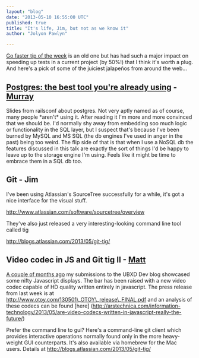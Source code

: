```yaml
---
layout: "blog"
date: "2013-05-10 16:55:00 UTC"
published: true
title: "It's life, Jim, but not as we know it"
author: "Jolyon Pawlyn"

---
```


[Go faster tip of the week](http://ariejan.net/2011/09/24/rspec-speed-up-by-tweaking-ruby-garbage-collection/) is an old one but has had such a major impact on speeding up tests in a current project (by 50%!) that I think it's worth a plug. And here's a pick of some of the juiciest jalapeños from around the web...  ## [Postgres: the best tool you're already using](http://adamsanderson.github.io/railsconf\_2013/) - [Murray](/people/murray-steele)  Slides from railsconf about postgres. Not very aptly named as of course, many people \*aren't\* using it. After reading it I'm more and more convinced that we should be. I'd normally shy away from embedding soo much logic or functionality in the SQL layer, but I suspect that's because I've been burned by MySQL and MS SQL (the db engines I've used in anger in the past) being too weird. The flip side of that is that when I use a NoSQL db the features discussed in this talk are exactly the sort of things I'd be happy to leave up to the storage engine I'm using. Feels like it might be time to embrace them in a SQL db too.  ## Git - Jim  I've been using Atlassian's SourceTree successfully for a while, it's got a nice interface for the visual stuff.  http://www.atlassian.com/software/sourcetree/overview  They've also just released a very interesting-looking command line tool called tig  http://blogs.atlassian.com/2013/05/git-tig/  ## Video codec in JS and Git tig II - [Matt](/people/matt-peperell)  [A couple of months ago](http://www.unboxedconsulting.com/blog/improve-your-week-with-this-1-weird-old-tip) my submissions to the UBXD Dev blog showcased some nifty Javascript displays. The bar has been raised with a new video codec capable of HD quality written entirely in javascript. The press release from last week is at http://www.otoy.com/130501\_OTOY\_release\_FINAL.pdf and an analysis of these codecs can be found [here] (http://arstechnica.com/information-technology/2013/05/are-video-codecs-written-in-javascript-really-the-future/)  Prefer the command line to gui? Here's a command-line git client which provides interactive operations normally found only in the more heavy-weight GUI counterparts. It's also available via homebrew for the Mac users. Details at http://blogs.atlassian.com/2013/05/git-tig/


